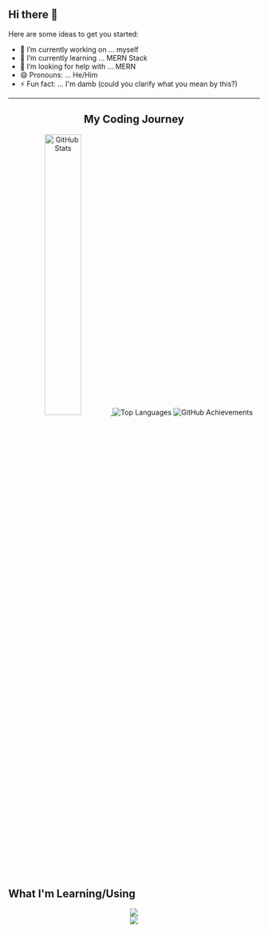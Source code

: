## Hi there 👋

Here are some ideas to get you started:

- 🔭 I’m currently working on ... myself
- 🌱 I’m currently learning ... MERN Stack
- 🤔 I’m looking for help with ... MERN
- 😄 Pronouns: ... He/Him
- ⚡ Fun fact: ... I'm damb (could you clarify what you mean by this?)


---

<h2 align="center">My Coding Journey</h2>

<p align="center">
  <a href="https://github.com/anuraghazra/github-readme-stats">
    <img width="38%" src="https://github-readme-stats.vercel.app/api?username=princeren-36&show_icons=true&theme=radical&rank_icon=github" alt="GitHub Stats"/>
  </a>
  <img src="https://github-readme-stats.vercel.app/api/top-langs/?username=princeren-36&layout=compact&theme=radical" alt="Top Languages"/>
  <img src="https://github-profile-trophy.vercel.app/?username=princeren-36&theme=radical" alt="GitHub Achievements"/>
</p>

<h2 align="">What I'm Learning/Using</h2>
<p align="center">
  <img src="https://skillicons.dev/icons?i=java,cs,dotnet,kotlin,python,js,html,css,express,react,nodejs" /><br>
  <img src="https://skillicons.dev/icons?i=mysql,vscode,visualstudio,androidstudio,windows,linux,git,github" />
</p>
